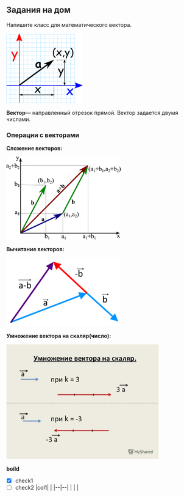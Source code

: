 
## Задания на дом

Напишите класс для математического вектора.


<img src="img/vector-cartesian.png" width="200">

**Вектор**— направленный отрезок прямой. Вектор задается двумя числами.


### Операции с векторами

**Сложение векторов:**

<img src="img/vector_add.png" width="300">


**Вычитание векторов:**

<img src="img/vector_sub.png" width="300">

    
**Умножение вектора на скаляр(число):**

<img src="img/vector_mult.jpg" width="400">

**boild**

 - [x] check1
 - [ ] check2
|col1|  |
|--|--|
|  |  |

<!--stackedit_data:
eyJoaXN0b3J5IjpbLTEyMjYzNzQzN119
-->